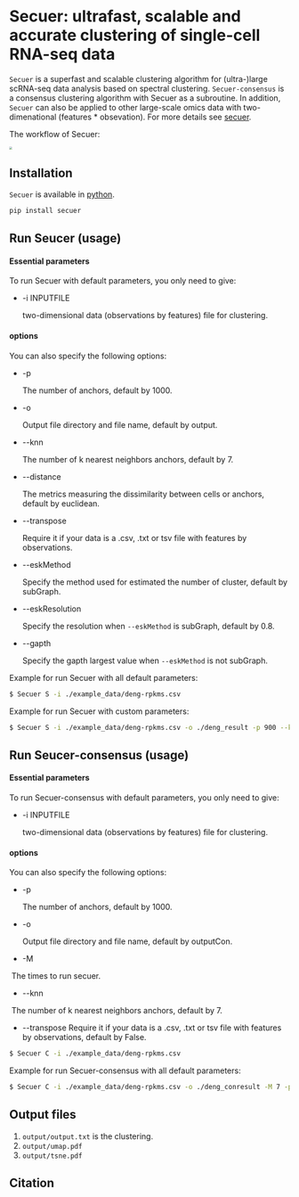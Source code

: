 # Secuer: ultrafast, scalable and accurate clustering of single-cell RNA-seq data

`Secuer` is a superfast and scalable clustering algorithm for (ultra-)large scRNA-seq data analysis based on spectral clustering.  `Secuer-consensus` is a consensus clustering algorithm with Secuer as a subroutine. In addition, `Secuer` can also be applied to other large-scale omics data with two-dimenational (features * obsevation). For more details see [secuer](https://arxiv.org/abs/2205.12432v2).  

The workflow of Secuer:

<img src="https://github.com/nanawei11/Secuer/raw/main/Figures/Figure1.png" style="zoom: 33%;" />

## Installation

`Secuer` is available in [python](https://www.python.org). 

```python
pip install secuer
```

## Run Seucer (usage)

#### Essential parameters

To run Secuer with default parameters, you only need to give:

- -i INPUTFILE 

  two-dimensional data (observations by features) file for clustering. 

#### options
You can also specify the following options:

- -p         

  The number of anchors, default by 1000.

- -o 

  Output file directory and file name, default by output.

- --knn 

  The number of k nearest neighbors anchors, default by 7.

- --distance

  The metrics measuring the dissimilarity between cells or anchors, default by euclidean.
  
- --transpose
  
  Require it if your data is a .csv, .txt or tsv file with features by observations.
  
- --eskMethod

  Specify the method used for estimated the number of cluster, default by subGraph.

* --eskResolution

  Specify the resolution when `--eskMethod`  is subGraph, default by 0.8.

* --gapth

  Specify the gapth largest value when `--eskMethod`  is not subGraph.

  

Example for run Secuer with all default parameters:

```sh
$ Secuer S -i ./example_data/deng-rpkms.csv
```
Example for run Secuer with custom parameters:

```sh
$ Secuer S -i ./example_data/deng-rpkms.csv -o ./deng_result -p 900 --knn 5 --transpose
```



## Run Seucer-consensus (usage)

#### Essential parameters

To run Secuer-consensus with default parameters, you only need to give:

- -i INPUTFILE 

  two-dimensional data (observations by features) file for clustering. 

#### options
You can also specify the following options:

- -p         

  The number of anchors, default by 1000.

- -o 

  Output file directory and file name, default by outputCon.

* -M 

​	The times to run secuer.

* --knn 

​		The number of k nearest neighbors anchors, default by 7.

- --transpose
  Require it if your data is a .csv, .txt or tsv file with features by observations, default by False.

```sh
$ Secuer C -i ./example_data/deng-rpkms.csv
```

Example for run Secuer-consensus with all default parameters:
```sh
$ Secuer C -i ./example_data/deng-rpkms.csv -o ./deng_conresult -M 7 -p 900 --knn 5
```



## Output files

1. `output/output.txt` is the clustering.
2. `output/umap.pdf`   
3. `output/tsne.pdf`  

## Citation

